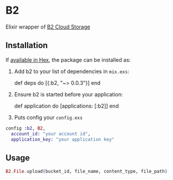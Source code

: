 # B2

Elixir wrapper of [B2 Cloud Storage](https://www.backblaze.com/b2/cloud-storage.html)

## Installation

If [available in Hex](https://hex.pm/docs/publish), the package can be installed as:

  1. Add b2 to your list of dependencies in `mix.exs`:

        def deps do
          [{:b2, "~> 0.0.3"}]
        end

  2. Ensure b2 is started before your application:

        def application do
          [applications: [:b2]]
        end

  3. Puts config your `config.exs`

```elixir
config :b2, B2,
  account_id: "your account id",
  application_key: "your application key"
```

## Usage

```elixir
B2.File.upload(bucket_id, file_name, content_type, file_path)
```
